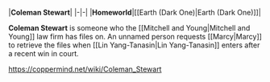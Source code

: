 |**Coleman Stewart**|
|-|-|
|**Homeworld**|[[Earth (Dark One)\|Earth (Dark One)]]|

**Coleman Stewart** is someone who the [[Mitchell and Young\|Mitchell and Young]] law firm has files on. An unnamed person requests [[Marcy\|Marcy]] to retrieve the files when [[Lin Yang-Tanasin\|Lin Yang-Tanasin]] enters after a recent win in court.



https://coppermind.net/wiki/Coleman_Stewart